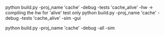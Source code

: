 python build.py -proj_name 'cache' -debug -tests 'cache_alive' -hw                  -> compiling the hw for 'alive' test only 
python build.py -proj_name 'cache' -debug -tests 'cache_alive' -sim -gui 

python build.py -proj_name 'cache' -debug  -all -sim